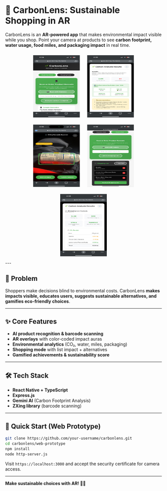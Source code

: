 # 🌱 CarbonLens: Sustainable Shopping in AR  

CarbonLens is an **AR-powered app** that makes environmental impact visible while you shop. Point your camera at products to see **carbon footprint, water usage, food miles, and packaging impact** in real time.  

<div align="center">
  <img src="images/image1.jpg" width="150" height="200" style="margin: 10px;">
  <img src="images/image2.jpg" width="150" height="200" style="margin: 10px;">
  <img src="images/image3.jpg" width="150" height="200" style="margin: 10px;">
  <img src="images/image5.jpg" width="150" height="200" style="margin: 10px;">
  <img src="images/image6.jpg" width="150" height="200" style="margin: 10px;">
</div>
---

## 🎯 Problem  
Shoppers make decisions blind to environmental costs. CarbonLens **makes impacts visible, educates users, suggests sustainable alternatives, and gamifies eco-friendly choices**.  

---

## ✨ Core Features  
- **AI product recognition & barcode scanning**  
- **AR overlays** with color-coded impact auras  
- **Environmental analytics** (CO₂, water, miles, packaging)  
- **Shopping mode** with list impact + alternatives  
- **Gamified achievements & sustainability score**  

---

## 🛠️ Tech Stack  
- **React Native + TypeScript** 
- **Express.js**   
- **Gemini AI** (Carbon Footprint Analysis)  
- **ZXing library** (barcode scanning)  

---

## 🚀 Quick Start (Web Prototype)  

```bash
git clone https://github.com/your-username/carbonlens.git
cd carbonlens/web-prototype
npm install
node http-server.js
```

Visit `https://localhost:3000` and accept the security certificate for camera access.

---

**Make sustainable choices with AR! 🌱📱**